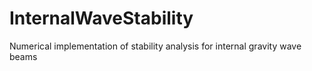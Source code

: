 # InternalWaveStability
Numerical implementation of stability analysis for internal gravity wave beams
